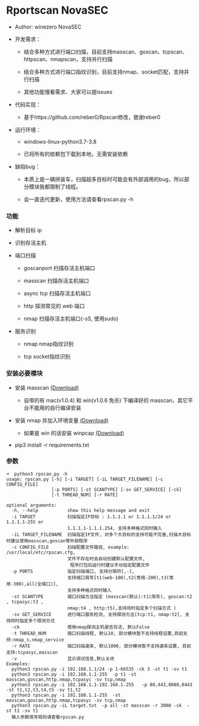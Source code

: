 <!--
 * @Author: winezero
 * @reference: reber
 * @LastEditTime : 2020-11-08
 -->
# Rportscan  NovaSEC

* Author: winezero NovaSEC

* 开发需求：

  * 结合多种方式进行端口扫描，目前支持masscan、goscan、tcpscan、httpscan、nmapscan，支持并行扫描
  
  * 结合多种方式进行端口指纹识别，目前支持nmap、socket匹配，支持并行扫描
  
  * 其他功能慢看需求、大家可以提issues

* 代码实现：

  * 基于https://github.com/reber0/Rpscan修改，致谢reber0

* 运行环境：

  * windows-linux-python3.7-3.8
  
  * 已将所有的依赖包下载到本地，无需安装依赖

* 缺陷bug：

  * 本质上是一辆拼装车，扫描超多目标时可能会有外部调用的bug，所以部分模块我都限制了线程。

  * 会一直迭代更新，使用方法请查看rpscan.py -h


### 功能

* 解析目标 ip

* 识别存活主机

* 端口扫描

  * goscanport 扫描存活主机端口
  
  * masscan 扫描存活主机端口
  
  * async tcp 扫描存活主机端口

  * http 探测常见的 web 端口

  * nmap 扫描存活主机端口(-sS, 使用sudo)

* 服务识别

  * nmap nmap指纹识别
  
  * tcp socket指纹识别

### 安装必要模块
* 安装 masscan [(Download)](https://github.com/robertdavidgraham/masscan)
    * 自带的有 mac(v1.0.4) 和 win(v1.0.6 免杀) 下编译好的 masscan，其它平台不能用的自行编译安装

* 安装 nmap 并加入环境变量 [(Download)](https://nmap.org/dist/?C=M&O=D)
    * 如果是 win 的话安装 winpcap [(Download)](https://www.winpcap.org/install/default.htm)

* pip3 install -r requirements.txt

### 参数
```
➜  python3 rpscan.py -h                                              
usage: rpscan.py [-h] [-i TARGET] [-iL TARGET_FILENAME] [-c CONFIG_FILE]
                 [-p PORTS] [-st SCANTYPE] [-sv GET_SERVICE] [-ck]
                 [-t THREAD_NUM] [-r RATE]

optional arguments:
  -h, --help           show this help message and exit
  -i TARGET            扫描指定IP目标 : 1.1.1.1 or 1.1.1.1/24 or 1.1.1.1-255 or
                       1.1.1.1-1.1.1.254, 支持多种格式同时输入
  -iL TARGET_FILENAME  扫描指定IP文件, 对多个大目标的支持可能不完善,扫描大目标时建议使用masscan,goscan等外部程序
  -c CONFIG_FILE       扫描配置文件路径, example: /usr/local/etc/rpscan.cfg,
                       文件不存在时会自动创建默认配置文件,
                        程序打包后运行时建议手动指定配置文件
  -p PORTS             指定扫描端口, 支持分隔符[,-],
                       支持端口简写[t1(web-100),t2(常用-200),t3(常用-300),all(全端口)],
                       支持多种格式同时输入
  -st SCANTYPE         端口扫描方法指定 (masscan(默认):t1(简写), goscan:t2 , tcpasyc:t3 ,
                       nmap:t4 , http:t5),支持同时指定多个扫描方式 )
  -sv GET_SERVICE      进行端口服务检测, 支持探测方法[tcp:t1, nmap:t2], 支持同时指定多个探测方式
  -ck                  使用nmap探测主机是否存活, 默认False
  -t THREAD_NUM        端口扫描线程, 默认10, 部分模块暂不支持线程设置,目前支持:nmap_s,nmap_service
  -r RATE              端口扫描速率, 默认1000, 部分模块暂不支持速率设置, 目前支持:tcpasyc,masscan
  -v                   显示调试信息,默认关闭
Examples:
  python3 rpscan.py -i 192.168.1.1/24 -p 1-66535 -ck 3 -st t1 -sv t1
  python3 rpscan.py -i 192.168.1.1-255  -p t1 -st masscan,goscan,http.nmap,tcpasyc -sv tcp,nmap
  python3 rpscan.py -i 192.168.1.1-192.168.1.255   -p 80,443,8080,8443 -st t1,t2,t3,t4,t5 -sv t1,t2
  python3 rpscan.py -i 192.168.1.1-255  -st masscan,goscan,http.nmap,tcpasyc -sv tcp,nmap
  python3 rpscan.py -iL target.txt  -p all -st masscan -r 3000 -ck  -st t1 -sv t1
  输入参数简写规则请查看rpscan.py
```

